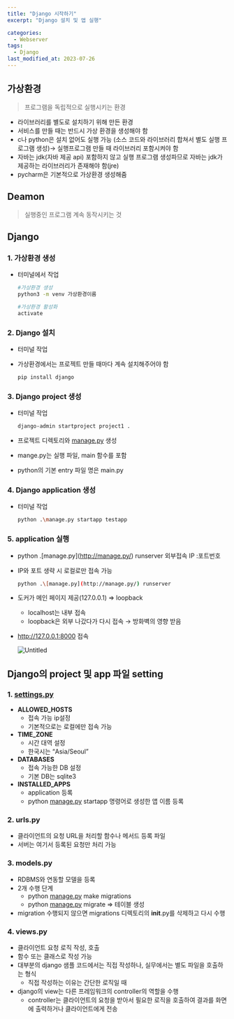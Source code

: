 ```yaml
---
title: "Django 시작하기"
excerpt: "Django 설치 및 앱 실행"

categories:
  - Webserver
tags:
  - Django
last_modified_at: 2023-07-26
---
```


## 가상환경

> 프로그램을 독립적으로 실행시키는 환경
> 
- 라이브러리를 별도로 설치하기 위해 만든 환경
- 서비스를 만들 때는 반드시 가상 환경을 생성해야 함
- c나 python은 설치 없어도 실행 가능 (소스 코드와 라이브러리 합쳐서 별도 실행 프로그램 생성)→ 실행프로그램 만들 때 라이브러리 포함시켜야 함
- 자바는 jdk(자바 제공 api) 포함하지 않고 실행 프로그램 생성파므로 자바는 jdk가 제공하는 라이브러리가 존재해야 함(jre)
- pycharm은 기본적으로 가상환경 생성해줌

## Deamon

> 실행중인 프로그램 계속 동작시키는 것
> 

## Django

### 1. 가상환경 생성

- 터미널에서 작업
    
    ```bash
    #가상환경 생성
    python3 -m venv 가상환경이름
    
    #가상환경 활성화
    activate
    ```
    

### 2. Django 설치

- 터미널 작업
- 가상환경에서는 프로젝트 만들 때마다 계속 설치해주어야 함
    
    ```bash
    pip install django
    ```
    

### 3. Django project 생성

- 터미널 작업
    
    ```bash
    django-admin startproject project1 .
    ```
    
- 프로젝트 디렉토리와 [manage.py](http://manage.py) 생성
- mange.py는 실행 파일, main 함수를 포함
- python의 기본 entry 파일 명은 main.py

### 4. Django application 생성

- 터미널 작업
    
    ```bash
    python .\manage.py startapp testapp
    ```
    

### 5. application 실행

- python .\[manage.py](http://manage.py/) runserver 외부접속 IP :포트번호
- IP와 포트 생략 시 로컬로만 접속 가능
    
    ```bash
    python .\[manage.py](http://manage.py/) runserver
    ```
    
- 도커가 메인 페이지 제공(127.0.0.1) ⇒ loopback
    - localhost는 내부 접속
    - loopback은 외부 나갔다가 다시 접속 → 방화벽의 영향 받음
- http://127.0.0.1:8000 접속
    
    ![Untitled](https://s3-us-west-2.amazonaws.com/secure.notion-static.com/7c741a0f-8f1e-4535-b0f1-0613b8a9dd04/Untitled.png)
    

## Django의 project 및 app 파일 setting

### 1. [settings.py](http://settings.py)

- **ALLOWED_HOSTS**
    - 접속 가능 ip설정
    - 기본적으로는 로컬에만 접속 가능
- **TIME_ZONE**
    - 시간 대역 설정
    - 한국시는 “Asia/Seoul”
- **DATABASES**
    - 접속 가능한 DB 설정
    - 기본 DB는 sqlite3
- **INSTALLED_APPS**
    - application 등록
    - python [manage.py](http://manage.py) startapp 명령어로 생성한 앱 이름 등록

### 2. urls.py

- 클라이언트의 요청 URL을 처리할 함수나 메서드 등록 파일
- 서버는 여기서 등록된 요청만 처리 가능

### 3. models.py

- RDBMS와 연동할 모델을 등록
- 2개 수행 단계
    - python [manage.py](http://manage.py) make migrations
    - python [manage.py](http://manage.py) migrate ⇒ 테이블 생성
- migration 수행되지 않으면 migrations 디렉토리의 __init__.py를 삭제하고 다시 수행

### 4. views.py

- 클라이언트 요청 로직 작성, 호출
- 함수 또는 클래스로 작성 가능
- 대부분의 django 샘플 코드에서는 직접 작성하나, 실무에서는 별도 파일을 호출하는 형식
    - 직접 작성하는 이유는 간단한 로직일 때
- django의 view는 다른 프레임워크의 controller의 역할을 수행
    - controller는 클라이언트의 요청을 받아서 필요한 로직을 호출하여 결과를 화면에 출력하거나 클라이언트에게 전송